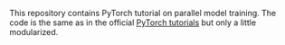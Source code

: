 This repository contains PyTorch tutorial on parallel model training.
The code is the same as in the official [PyTorch tutorials](https://pytorch.org/tutorials/intermediate/model_parallel_tutorial.html) but only a little
modularized.
